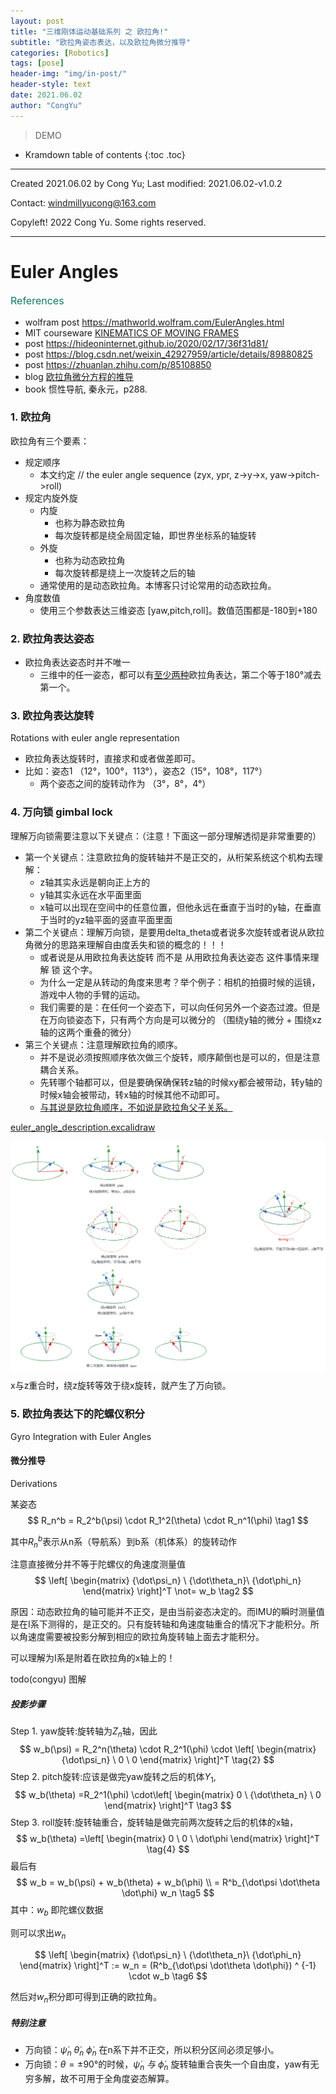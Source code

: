 ```yaml
---
layout: post
title: "三维刚体运动基础系列 之 欧拉角!"
subtitle: "欧拉角姿态表达，以及欧拉角微分推导"
categories: [Robotics]
tags: [pose]
header-img: "img/in-post/"
header-style: text
date: 2021.06.02
author: "CongYu"
---
```


>  DEMO

* Kramdown table of contents
{:toc .toc}

----

Created 2021.06.02 by Cong Yu; Last modified: 2021.06.02-v1.0.2

Contact: [windmillyucong@163.com](mailto:windmillyucong@163.com)

Copyleft! 2022 Cong Yu. Some rights reserved.

----

# Euler Angles

<p style="font-size:16px;color:#176;text-align:left;">References</p> 

- wolfram post https://mathworld.wolfram.com/EulerAngles.html
- MIT courseware [KINEMATICS OF MOVING FRAMES](https://ocw.mit.edu/courses/2-017j-design-of-electromechanical-robotic-systems-fall-2009/resources/mit2_017jf09_ch09/)
- post https://hideoninternet.github.io/2020/02/17/36f31d81/
- post https://blog.csdn.net/weixin_42927959/article/details/89880825
- post https://zhuanlan.zhihu.com/p/85108850
- blog [欧拉角微分方程的推导](https://blog.csdn.net/waihekor/article/details/104158772)
- book 惯性导航, 秦永元，p288.


### 1. 欧拉角

欧拉角有三个要素：
- 规定顺序
	- 本文约定 // the euler angle sequence (zyx, ypr, z->y->x, yaw->pitch->roll)
- 规定内旋外旋
	- 内旋
		- 也称为静态欧拉角
		- 每次旋转都是绕全局固定轴，即世界坐标系的轴旋转
	- 外旋
		- 也称为动态欧拉角
		- 每次旋转都是绕上一次旋转之后的轴
	- 通常使用的是动态欧拉角。本博客只讨论常用的动态欧拉角。
- 角度数值
	- 使用三个参数表达三维姿态 [yaw,pitch,roll]。数值范围都是-180到+180

### 2. 欧拉角表达姿态

- 欧拉角表达姿态时并不唯一
	- 三维中的任一姿态，都可以有<u>至少两种</u>欧拉角表达，第二个等于180°减去第一个。


### 3. 欧拉角表达旋转

Rotations with euler angle representation

- 欧拉角表达旋转时，直接求和或者做差即可。
- 比如：姿态1 （12°，100°，113°），姿态2（15°，108°，117°）
	- 两个姿态之间的旋转动作为 （3°，8°，4°）

### 4. 万向锁  gimbal lock 

理解万向锁需要注意以下关键点：（注意！下面这一部分理解透彻是非常重要的）

- 第一个关键点：注意欧拉角的旋转轴并不是正交的，从桁架系统这个机构去理解：
	- z轴其实永远是朝向正上方的
	- y轴其实永远在水平面里面
	- x轴可以出现在空间中的任意位置，但他永远在垂直于当时的y轴，在垂直于当时的yz轴平面的竖直平面里面
- 第二个关键点：理解万向锁，是要用delta_theta或者说多次旋转或者说从欧拉角微分的思路来理解自由度丢失和锁的概念的！！！
    - 或者说是从用欧拉角表达旋转  而不是 从用欧拉角表达姿态 这件事情来理解 锁 这个字。
    - 为什么一定是从转动的角度来思考？举个例子：相机的拍摄时候的运镜，游戏中人物的手臂的运动。
    - 我们需要的是：在任何一个姿态下，可以向任何另外一个姿态过渡。但是在万向锁姿态下，只有两个方向是可以微分的 （围绕y轴的微分 + 围绕xz轴的这两个重叠的微分）
- 第三个关键点：注意理解欧拉角的顺序。
	- 并不是说必须按照顺序依次做三个旋转，顺序颠倒也是可以的，但是注意耦合关系。
	- 先转哪个轴都可以，但是要确保确保转z轴的时候xy都会被带动，转y轴的时候x轴会被带动，转x轴的时候其他不动即可。
	- <u>与其说是欧拉角顺序，不如说是欧拉角父子关系。</u>

[euler_angle_description.excalidraw](Excalidraw/euler_angle_description.excalidraw.md)

<img src="https://raw.githubusercontent.com/YuYuCong/YuYuCong.github.io/develop/_posts/Excalidraw/euler_angle_description.excalidraw.png" alt="img" style="zoom:50%;" align='center' text ="euler_angle_description.excalidraw"/>

x与z重合时，绕z旋转等效于绕x旋转，就产生了万向锁。

### 5. 欧拉角表达下的陀螺仪积分

Gyro Integration with Euler Angles

#### 微分推导

Derivations

某姿态 
$$
R_n^b = R_2^b(\psi) \cdot R_1^2(\theta) \cdot R_n^1(\phi) \tag1
$$

其中$R_n^b$表示从n系（导航系）到b系（机体系）的旋转动作


注意直接微分并不等于陀螺仪的角速度测量值
$$
\left[
\begin{matrix} {\dot\psi_n} \ {\dot\theta_n}\ {\dot\phi_n} 
\end{matrix}
\right]^T \not= w_b \tag2
$$

原因：动态欧拉角的轴可能并不正交，是由当前姿态决定的。而IMU的瞬时测量值是在I系下测得的，是正交的。只有旋转轴和角速度轴重合的情况下才能积分。所以角速度需要被投影分解到相应的欧拉角旋转轴上面去才能积分。

可以理解为I系是附着在欧拉角的x轴上的！

todo(congyu) 图解

##### 投影步骤

Step 1. yaw旋转:旋转轴为$Z_n$轴，因此
$$
w_b(\psi) = R_2^n(\theta) \cdot R_2^1(\phi) \cdot
\left[
\begin{matrix} {\dot\psi_n} \ 0 \ 0 
\end{matrix}
\right]^T \tag{2}
$$
Step 2. pitch旋转:应该是做完yaw旋转之后的机体$Y_1$,
$$
w_b(\theta) =R_2^1(\phi) \cdot\left[
\begin{matrix} 
0 \ {\dot\theta_n} \ 0 
\end{matrix}
\right]^T \tag3
$$
Step 3. roll旋转:旋转轴重合，旋转轴是做完前两次旋转之后的机体的x轴，
$$
w_b(\theta) =\left[
\begin{matrix}
0 \ 0 \ \dot\phi 
\end{matrix}
\right]^T \tag{4}
$$
最后有
$$
w_b = w_b(\psi) + w_b(\theta) + w_b(\phi) 
\\
= R^b_{\dot\psi \dot\theta \dot\phi} w_n \tag5
$$
其中：$w_b$ 即陀螺仪数据

则可以求出$w_n$

$$
\left[
\begin{matrix} {\dot\psi_n} \ {\dot\theta_n}\ {\dot\phi_n} 
\end{matrix}
\right]^T := w_n  = (R^b_{\dot\psi \dot\theta \dot\phi}) ^ {-1} \cdot w_b \tag6
$$

然后对$w_n$积分即可得到正确的欧拉角。


##### 特别注意

- 万向锁：${\dot\psi_n} \ {\dot\theta_n}\ {\dot\phi_n}$ 在n系下并不正交，所以积分区间必须足够小。
- 万向锁：$\theta = ±90°$的时候，${\dot\psi_n} \ 与\ {\dot\phi_n}$ 旋转轴重合丧失一个自由度，yaw有无穷多解，故不可用于全角度姿态解算。


